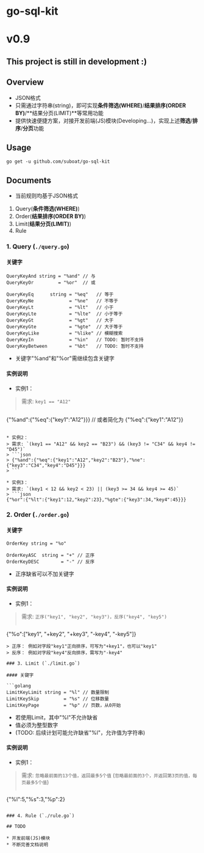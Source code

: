 # go-sql-kit

# v0.9

## This project is still in development :)

## Overview

* JSON格式
* 只需通过字符串(string)，即可实现**条件筛选(WHERE)**/**结果排序(ORDER BY)**/**结果分页(LIMIT)**等常用功能
* 提供快速便捷方案，对接开发前端(JS)模块(Developing...)，实现上述**筛选**/**排序**/**分页**功能

## Usage

```
go get -u github.com/suboat/go-sql-kit
```

## Documents

* 当前规则均基于JSON格式

1. Query(**条件筛选(WHERE)**)
2. Order(**结果排序(ORDER BY)**)
3. Limit(**结果分页(LIMIT)**)
4. Rule

### 1. Query (`./query.go`)

#### 关键字

```golang
QueryKeyAnd string = "%and" // 与
QueryKeyOr         = "%or"  // 或

QueryKeyEq      string = "%eq"   // 等于
QueryKeyNe             = "%ne"   // 不等于
QueryKeyLt             = "%lt"   // 小于
QueryKeyLte            = "%lte"  // 小于等于
QueryKeyGt             = "%gt"   // 大于
QueryKeyGte            = "%gte"  // 大于等于
QueryKeyLike           = "%like" // 模糊搜索
QueryKeyIn             = "%in"   // TODO: 暂时不支持
QueryKeyBetween        = "%bt"   // TODO: 暂时不支持
```

* 关键字"%and"和"%or"需继续包含关键字

#### 实例说明

* 实例1：
> 需求: `key1 == "A12"`
> ```json
{"%and":{"%eq":{"key1":"A12"}}}
// 或者简化为
{"%eq":{"key1":"A12"}}
```  

* 实例2：
> 需求: `(key1 == "A12" && key2 == "B23") && (key3 != "C34" && key4 != "D45")`
> ```json
> {"%and":{"%eq":{"key1":"A12","key2":"B23"},"%ne":{"key3":"C34","key4":"D45"}}}
> ```

* 实例3：
> 需求: `(key1 < 12 && key2 < 23) || (key3 >= 34 && key4 >= 45)`
> ```json
{"%or":{"%lt":{"key1":12,"key2":23},"%gte":{"key3":34,"key4":45}}}
```


### 2. Order (`./order.go`)

#### 关键字

```golang
OrderKey string = "%o"

OrderKeyASC  string = "+" // 正序
OrderKeyDESC        = "-" // 反序
```

* 正序缺省可以不加关键字

#### 实例说明

* 实例1：
> 需求: `正序("key1", "key2", "key3")，反序("key4", "key5")`
> ```json
{"%o":["key1", "+key2", "+key3", "-key4", "-key5"]}
```
> 正序： 例如对字段"key1"正向排序，可写为"+key1"，也可以"key1"
> 反序： 例如对字段"key4"反向排序，需写为"-key4"

### 3. Limit (`./limit.go`)

#### 关键字

```golang
LimitKeyLimit string = "%l" // 数量限制
LimitKeySkip         = "%s" // 位移数量
LimitKeyPage         = "%p" // 页数，从0开始
```

* 若使用Limit，其中"%l"不允许缺省
* 值必须为整型数字
* (TODO: 后续计划可能允许缺省"%l"，允许值为字符串)

#### 实例说明

* 实例1：
> 需求: `忽略最前面的13个值，返回最多5个值`
> (`忽略最前面的3个，并返回第3页的值，每页最多5个值`)
> ```json
{"%l":5,"%s":3,"%p":2}
```

### 4. Rule (`./rule.go`)

## TODO

* 开发前端(JS)模块
* 不断完善文档说明
